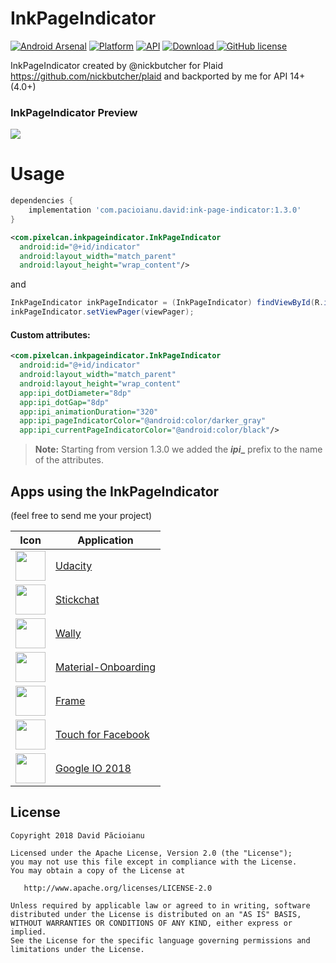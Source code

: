 # InkPageIndicator

[![Android Arsenal](https://img.shields.io/badge/Android%20Arsenal-InkPageIndicator-green.svg?style=true)](https://android-arsenal.com/details/1/2932) 
[![Platform](https://img.shields.io/badge/Platform-Android-green.svg)](http://developer.android.com/index.html)
[![API](https://img.shields.io/badge/API-14%2B-brightgreen.svg)](https://android-arsenal.com/api?level=14)
[ ![Download](https://api.bintray.com/packages/davidpacioianu/maven/ink-page-indicator/images/download.svg) ](https://bintray.com/davidpacioianu/maven/ink-page-indicator/_latestVersion)
[![GitHub license](https://img.shields.io/badge/license-Apache%202-blue.svg)](https://raw.githubusercontent.com/DavidPacioianu/InkPageIndicator/master/LICENSE) 

InkPageIndicator created by @nickbutcher for Plaid https://github.com/nickbutcher/plaid and backported by me for API 14+ (4.0+)

<h3>InkPageIndicator Preview</h3>

![](http://i.imgur.com/fRgDXWK.gif)

# Usage

```gradle
dependencies {
    implementation 'com.pacioianu.david:ink-page-indicator:1.3.0'
}
```

```xml
<com.pixelcan.inkpageindicator.InkPageIndicator
  android:id="@+id/indicator"
  android:layout_width="match_parent"
  android:layout_height="wrap_content"/>
```
 and 
```java
InkPageIndicator inkPageIndicator = (InkPageIndicator) findViewById(R.id.indicator);
inkPageIndicator.setViewPager(viewPager);
```

#### Custom attributes:
```xml
<com.pixelcan.inkpageindicator.InkPageIndicator
  android:id="@+id/indicator"
  android:layout_width="match_parent"
  android:layout_height="wrap_content"
  app:ipi_dotDiameter="8dp"
  app:ipi_dotGap="8dp"
  app:ipi_animationDuration="320"
  app:ipi_pageIndicatorColor="@android:color/darker_gray"
  app:ipi_currentPageIndicatorColor="@android:color/black"/>
```
> **Note:** Starting from version 1.3.0 we added the **_ipi__** prefix to the name of the attributes.

## Apps using the InkPageIndicator
(feel free to send me your project)

Icon | Application
------------ | -------------
<img src="https://goo.gl/QrCvNu" width="48" height="48" /> | [Udacity](https://play.google.com/store/apps/details?id=com.udacity.android) 
<img src="https://goo.gl/4i6lVV" width="48" height="48" /> | [Stickchat](https://play.google.com/store/apps/details?id=com.timmystudios.stickchat) 
<img src="https://goo.gl/ZtSdKQ" width="48" height="48" /> | [Wally](https://play.google.com/store/apps/details?id=com.brocoli.wally)
<img src="https://goo.gl/MZRSab" width="48" height="48" /> | [Material-Onboarding](https://github.com/Vexigon/Material-Onboarding)
<img src="https://goo.gl/PNN4yC" width="48" height="48" /> | [Frame](https://play.google.com/store/apps/details?id=com.cwfei.frame) 
<img src="https://goo.gl/wpVss6" width="48" height="48" /> | [Touch for Facebook](https://play.google.com/store/apps/details?id=com.fa.touch.free) 
<img src="https://lh3.googleusercontent.com/ySzFwzAuM5bRK0heUqCF_2_D1qL9t7Hrmz7nebWGg6xmIa7afKl_3hQgIYTmV4REA8E=s180-rw" width="48" height="48" /> | [Google IO 2018](https://play.google.com/store/apps/details?id=com.google.samples.apps.iosched&hl=it) 


License
--------

    Copyright 2018 David Păcioianu

    Licensed under the Apache License, Version 2.0 (the "License");
    you may not use this file except in compliance with the License.
    You may obtain a copy of the License at

       http://www.apache.org/licenses/LICENSE-2.0

    Unless required by applicable law or agreed to in writing, software
    distributed under the License is distributed on an "AS IS" BASIS,
    WITHOUT WARRANTIES OR CONDITIONS OF ANY KIND, either express or implied.
    See the License for the specific language governing permissions and
    limitations under the License.
